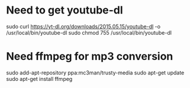 # Need to get youtube-dl
sudo curl https://yt-dl.org/downloads/2015.05.15/youtube-dl -o /usr/local/bin/youtube-dl
sudo chmod 755 /usr/local/bin/youtube-dl

# Need ffmpeg for mp3 conversion
sudo add-apt-repository ppa:mc3man/trusty-media
sudo apt-get update
sudo apt-get install ffmpeg
